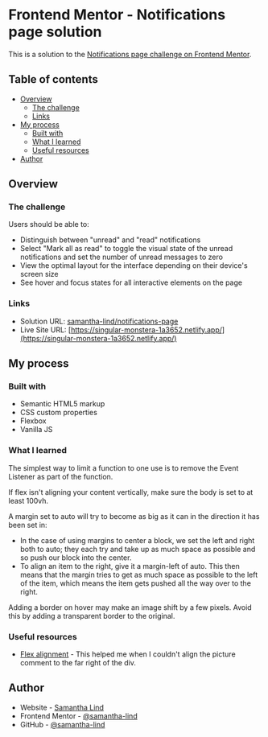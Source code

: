 # Frontend Mentor - Notifications page solution

This is a solution to the
[Notifications page challenge on Frontend Mentor](https://www.frontendmentor.io/challenges/notifications-page-DqK5QAmKbC).

## Table of contents

-   [Overview](#overview)
    -   [The challenge](#the-challenge)
    -   [Links](#links)
-   [My process](#my-process)
    -   [Built with](#built-with)
    -   [What I learned](#what-i-learned)
    -   [Useful resources](#useful-resources)
-   [Author](#author)

## Overview

### The challenge

Users should be able to:

-   Distinguish between "unread" and "read" notifications
-   Select "Mark all as read" to toggle the visual state of the unread
    notifications and set the number of unread messages to zero
-   View the optimal layout for the interface depending on their device's screen
    size
-   See hover and focus states for all interactive elements on the page

### Links

-   Solution URL:
    [samantha-lind/notifications-page](samantha-lind/notifications-page)
-   Live Site URL:
    [https://singular-monstera-1a3652.netlify.app/](https://singular-monstera-1a3652.netlify.app/)

## My process

### Built with

-   Semantic HTML5 markup
-   CSS custom properties
-   Flexbox
-   Vanilla JS

### What I learned

The simplest way to limit a function to one use is to remove the Event Listener
as part of the function.

If flex isn't aligning your content vertically, make sure the body is set to at
least 100vh.

A margin set to auto will try to become as big as it can in the direction it has
been set in:

-   In the case of using margins to center a block, we set the left and right
    both to auto; they each try and take up as much space as possible and so
    push our block into the center.
-   To align an item to the right, give it a margin-left of auto. This then
    means that the margin tries to get as much space as possible to the left of
    the item, which means the item gets pushed all the way over to the right.

Adding a border on hover may make an image shift by a few pixels. Avoid this by
adding a transparent border to the original.

### Useful resources

-   [Flex alignment](https://www.smashingmagazine.com/2018/08/flexbox-alignment/) -
    This helped me when I couldn't align the picture comment to the far right of
    the div.

## Author

-   Website - [Samantha Lind](https://www.samanthalind.net)
-   Frontend Mentor -
    [@samantha-lind](https://www.frontendmentor.io/profile/samantha-lind)
-   GitHub - [@samantha-lind](https://www.github.com/samantha-lind)
